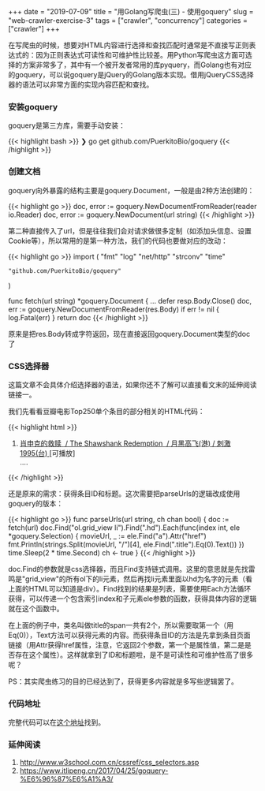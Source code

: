 +++
date = "2019-07-09"
title = "用Golang写爬虫(三) - 使用goquery"
slug = "web-crawler-exercise-3"
tags = ["crawler", "concurrency"]
categories = ["crawler"]
+++

在写爬虫的时候，想要对HTML内容进行选择和查找匹配时通常是不直接写正则表达式的：因为正则表达式可读性和可维护性比较差。用Python写爬虫这方面可选择的方案非常多了，其中有一个被开发者常用的库pyquery，而Golang也有对应的goquery，可以说goquery是jQuery的Golang版本实现。借用jQueryCSS选择器的语法可以非常方面的实现内容匹配和查找。

### 安装goquery

goquery是第三方库，需要手动安装：

{{< highlight bash >}}
❯ go get github.com/PuerkitoBio/goquery
{{< /highlight >}}

### 创建文档

goquery向外暴露的结构主要是goquery.Document，一般是由2种方法创建的：

{{< highlight go >}}
doc, error := goquery.NewDocumentFromReader(reader io.Reader)
doc, error := goquery.NewDocument(url string)
{{< /highlight >}}

第二种直接传入了url，但是往往我们会对请求做很多定制（如添加头信息、设置Cookie等），所以常用的是第一种方法，我们的代码也要做对应的改动：

{{< highlight go >}}
import (
    "fmt"
    "log"
    "net/http"
    "strconv"
    "time"

    "github.com/PuerkitoBio/goquery"
)

func fetch(url string) *goquery.Document {
    ...
    defer resp.Body.Close()
    doc, err := goquery.NewDocumentFromReader(res.Body)
    if err != nil {
        log.Fatal(err)
    }
    return doc
{{< /highlight >}}

原来是把res.Body转成字符返回，现在直接返回goquery.Document类型的doc了

### CSS选择器

这篇文章不会具体介绍选择器的语法，如果你还不了解可以直接看文末的延伸阅读链接一。

我们先看看豆瓣电影Top250单个条目的部分相关的HTML代码：

{{< highlight html >}}
<ol class="grid_view">
  <li>
    <div class="item">
      <div class="info">
        <div class="hd">
          <a href="https://movie.douban.com/subject/1292052/" class="">
            <span class="title">肖申克的救赎</span>
            <span class="title">&nbsp;/&nbsp;The Shawshank Redemption</span>
            <span class="other">&nbsp;/&nbsp;月黑高飞(港)  /  刺激1995(台)</span>
          </a>
          <span class="playable">[可播放]</span>
        </div>
      </div>
    </div>
  </li>
  ....
</ol>
{{< /highlight >}}

还是原来的需求：获得条目ID和标题。这次需要把parseUrls的逻辑改成使用goquery的版本：

{{< highlight go >}}
func parseUrls(url string, ch chan bool) {
    doc := fetch(url)
    doc.Find("ol.grid_view li").Find(".hd").Each(func(index int, ele *goquery.Selection) {
        movieUrl, _ := ele.Find("a").Attr("href")
        fmt.Println(strings.Split(movieUrl, "/")[4], ele.Find(".title").Eq(0).Text())
    })
    time.Sleep(2 * time.Second)
    ch <- true
}
{{< /highlight >}}

doc.Find的参数就是css选择器，而且Find支持链式调用。这里的意思就是先找雷鸣是"grid_view"的所有ol下的li元素，然后再找li元素里面以hd为名字的元素（看上面的HTML可以知道是div）。Find找到的结果是列表，需要使用Each方法循环获得，可以传递一个包含索引index和子元素ele参数的函数，获得具体内容的逻辑就在这个函数中。

在上面的例子中，类名叫做title的span一共有2个，所以需要取第一个（用Eq(0)），Text方法可以获得元素的内容。而获得条目ID的方法是先拿到条目页面链接（用Attr获得href属性，注意，它返回2个参数，第一个是属性值，第二是是否存在这个属性）。这样就拿到了ID和标题啦，是不是可读性和可维护性高了很多呢？

PS：其实爬虫练习的目的已经达到了，获得更多内容就是多写些逻辑罢了。

### 代码地址

完整代码可以在[这个地址](https://github.com/golang-dev/strconv.code/blob/master/goquery/doubanCrawler.go)找到。

### 延伸阅读

1. http://www.w3school.com.cn/cssref/css_selectors.asp
2. https://www.itlipeng.cn/2017/04/25/goquery-%E6%96%87%E6%A1%A3/
